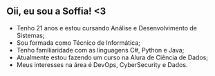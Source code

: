 ## Oii, eu sou a Soffia! <3
- Tenho 21 anos e estou cursando Análise e Desenvolvimento de Sistemas;
- Sou formada como Técnico de Informática;
- Tenho familiaridade com as linguagens C#, Python e Java;
- Atualmente estou fazendo um curso na Alura de Ciência de Dados;
- Meus interesses na área é DevOps, CyberSecurity e Dados.
